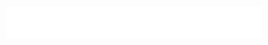 <h1 align="center">
  <img src="https://raw.githubusercontent.com/martonlederer/martonlederer/master/name.svg" alt="Berkay Aslan" />
</h1>

